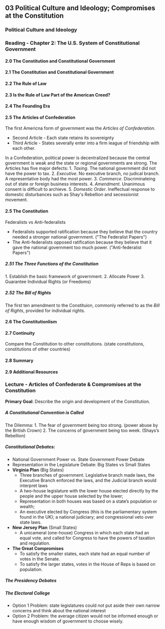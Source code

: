 ## 03 Political Culture and Ideology; Compromises at the Constitution

### Political Culture and Ideology

### Reading - Chapter 2: The U.S. System of Constitutional Government

#### 2.0 The Constitution and Constitutional Government

#### 2.1 The Constitution and Constitutional Government

#### 2.2 The Rule of Law

#### 2.3 Is the Rule of Law Part of the American Creed?

#### 2.4 The Founding Era

#### 2.5 The Articles of Confederation
The first Americna form of government was the _Articles of Confederation_.
  + Second Article - Each state retains its sovereignty
  + Third Article - States severally enter into a firm league of friendship with each other.

In a Confederation, political power is decentralized because the central government is weak and the state or regional governments are strong. The Articles has five major defects:
1\. _Taxing_. The national government did not have the power to tax.
2\. _Executive_. No executive branch, no judical branch. A representative body had the most power.
3\. _Commerce_. Discriminateing out of state or foreign business interests.
4\. _Amendment_. Unanimous consent is difficult to archieve.
5\. _Domestic Order_. Ineffectual response to domestic disturbances such as Shay's Rebellion and secessionist movement.

#### 2.5 The Constitution

Federalists vs Anti-federalists
+ Federalists supported ratification because they believe that the country needed a stronger national government. ("The Federalist Papers")
+ The Anti-federalists opposed ratification because they believe that it gave the national government too much power. ("Anti-federalist Papers")

##### 2.51 The Three Functions of the Constitution
1\. Establish the basic framework of government.
2\. Allocate Power
3\. Guarantee Individual Rights (or Freedoms)

##### 2.52 The Bill of Rights
The first ten amendment to the Constituion, commonly referred to as the _Bill of Rights_, provided for individual rights.


#### 2.6 The Constitutionlism

#### 2.7 Continuity
Compare the Constitution to other constitutions. (state constitutions, constitutions of other countries)

#### 2.8 Summary

#### 2.9 Additional Resources

### Lecture - Articles of Confederate & Compromises at the Constitution

**Primary Goal**: Describe the origin and development of the Constitution.


##### A Constitutional Convention is Called
The Dilemma:
1\. The fear of government being too strong. (power abuse by the British Crown)
2\. The concerns of government being too week. (Shays’s Rebellion)

##### Constitutional Debates:
+ National Government Power vs. State Government Power Debate
+ Representation in the Legislature Debate: Big States vs Small States
+ **Virginia Plan** (Big States)
  + Three branches of government. Legislative branch made laws, the Executive Branch enforced the laws, and the Judicial branch would interpret laws
  + A two-house legislature with the lower house elected directly by the people and the upper house selected by the lower;
  + Representation in both houses was based on a state’s population or wealth;
  + An executive elected by Congress (this is the parliamentary system found in the UK); a national judiciary; and congressional veto over state laws.
+ **New Jersey Plan** (Small States)
  + A unicameral (one-house) Congress in which each state had an equal vote, and called for Congress to have the powers of taxation and regulation.
+ **The Great Compromises**
  + To satisfy the smaller states, each state had an equal number of votes in the Senate.
  + To satisfy the larger states, votes in the House of Reps is based on population.

##### The Presidency Debates

##### The Electoral College
+ Option 1 Problem: state legislatures could not put aside their own narrow concerns and think about the national interest
+ Option 2 Problem: the average citizen would not be informed enough or have enough wisdom of government to choose wisely.
